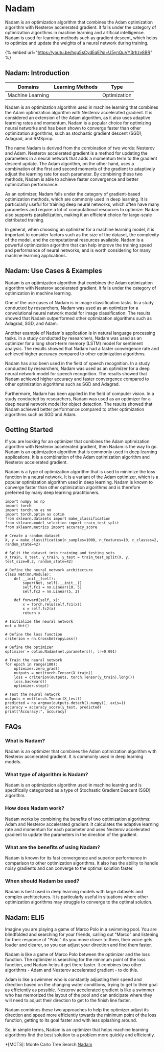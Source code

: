 # Nadam

Nadam is an optimization algorithm that combines the Adam optimization algorithm with Nesterov accelerated gradient. It falls under the category of optimization algorithms in machine learning and artificial intelligence. Nadam is used for learning methods such as gradient descent, which helps to optimize and update the weights of a neural network during training.

{% embed url="https://youtu.be/hgu5sCydEqE?si=U5ynQuVY3rhzv8BR" %}

## Nadam: Introduction

| Domains          | Learning Methods | Type         |
| ---------------- | ---------------- | ------------ |
| Machine Learning |                  | Optimization |

Nadam is an optimization algorithm used in machine learning that combines the Adam optimization algorithm with Nesterov accelerated gradient. It is considered an extension of the Adam algorithm, as it also uses adaptive learning rates and momentum. Nadam is a popular choice for optimizing neural networks and has been shown to converge faster than other optimization algorithms, such as stochastic gradient descent (SGD), Adagrad, and RMSprop.

The name Nadam is derived from the combination of two words: Nesterov and Adam. Nesterov accelerated gradient is a method for updating the parameters in a neural network that adds a momentum term to the gradient descent update. The Adam algorithm, on the other hand, uses a combination of the first and second moments of the gradient to adaptively adjust the learning rate for each parameter. By combining these two methods, Nadam is able to achieve faster convergence and better optimization performance.

As an optimizer, Nadam falls under the category of gradient-based optimization methods, which are commonly used in deep learning. It is particularly useful for training deep neural networks, which often have many parameters and require a lot of computational resources to optimize. Nadam also supports parallelization, making it an efficient choice for large-scale distributed training.

In general, when choosing an optimizer for a machine learning model, it is important to consider factors such as the size of the dataset, the complexity of the model, and the computational resources available. Nadam is a powerful optimization algorithm that can help improve the training speed and performance of neural networks, and is worth considering for many machine learning applications.

## Nadam: Use Cases & Examples

Nadam is an optimization algorithm that combines the Adam optimization algorithm with Nesterov accelerated gradient. It falls under the category of optimization in machine learning.

One of the use cases of Nadam is in image classification tasks. In a study conducted by researchers, Nadam was used as an optimizer for a convolutional neural network model for image classification. The results showed that Nadam outperformed other optimization algorithms such as Adagrad, SGD, and Adam.

Another example of Nadam's application is in natural language processing tasks. In a study conducted by researchers, Nadam was used as an optimizer for a long short-term memory (LSTM) model for sentiment analysis. The results showed that Nadam had a faster convergence rate and achieved higher accuracy compared to other optimization algorithms.

Nadam has also been used in the field of speech recognition. In a study conducted by researchers, Nadam was used as an optimizer for a deep neural network model for speech recognition. The results showed that Nadam achieved higher accuracy and faster convergence compared to other optimization algorithms such as SGD and Adagrad.

Furthermore, Nadam has been applied in the field of computer vision. In a study conducted by researchers, Nadam was used as an optimizer for a deep neural network model for object detection. The results showed that Nadam achieved better performance compared to other optimization algorithms such as SGD and Adam.

## Getting Started

If you are looking for an optimizer that combines the Adam optimization algorithm with Nesterov accelerated gradient, then Nadam is the way to go. Nadam is an optimization algorithm that is commonly used in deep learning applications. It is a combination of the Adam optimization algorithm and Nesterov accelerated gradient.

Nadam is a type of optimization algorithm that is used to minimize the loss function in a neural network. It is a variant of the Adam optimizer, which is a popular optimization algorithm used in deep learning. Nadam is known to converge faster than other optimization algorithms and is therefore preferred by many deep learning practitioners.

```
import numpy as np
import torch
import torch.nn as nn
import torch.optim as optim
from sklearn.datasets import make_classification
from sklearn.model_selection import train_test_split
from sklearn.metrics import accuracy_score

# Create a random dataset
X, y = make_classification(n_samples=1000, n_features=10, n_classes=2, random_state=42)

# Split the dataset into training and testing sets
X_train, X_test, y_train, y_test = train_test_split(X, y, test_size=0.2, random_state=42)

# Define the neural network architecture
class Net(nn.Module):
    def __init__(self):
        super(Net, self).__init__()
        self.fc1 = nn.Linear(10, 5)
        self.fc2 = nn.Linear(5, 2)

    def forward(self, x):
        x = torch.relu(self.fc1(x))
        x = self.fc2(x)
        return x

# Initialize the neural network
net = Net()

# Define the loss function
criterion = nn.CrossEntropyLoss()

# Define the optimizer
optimizer = optim.Nadam(net.parameters(), lr=0.001)

# Train the neural network
for epoch in range(100):
    optimizer.zero_grad()
    outputs = net(torch.Tensor(X_train))
    loss = criterion(outputs, torch.Tensor(y_train).long())
    loss.backward()
    optimizer.step()

# Test the neural network
outputs = net(torch.Tensor(X_test))
predicted = np.argmax(outputs.detach().numpy(), axis=1)
accuracy = accuracy_score(y_test, predicted)
print("Accuracy:", accuracy)

```

## FAQs

### What is Nadam?

Nadam is an optimizer that combines the Adam optimization algorithm with Nesterov accelerated gradient. It is commonly used in deep learning models.

### What type of algorithm is Nadam?

Nadam is an optimization algorithm used in machine learning and is specifically categorized as a type of Stochastic Gradient Descent (SGD) algorithm.

### How does Nadam work?

Nadam works by combining the benefits of two optimization algorithms: Adam and Nesterov accelerated gradient. It calculates the adaptive learning rate and momentum for each parameter and uses Nesterov accelerated gradient to update the parameters in the direction of the gradient.

### What are the benefits of using Nadam?

Nadam is known for its fast convergence and superior performance in comparison to other optimization algorithms. It also has the ability to handle noisy gradients and can converge to the optimal solution faster.

### When should Nadam be used?

Nadam is best used in deep learning models with large datasets and complex architectures. It is particularly useful in situations where other optimization algorithms may struggle to converge to the optimal solution.

## Nadam: ELI5

Imagine you are playing a game of Marco Polo in a swimming pool. You are blindfolded and searching for your friends, calling out "Marco" and listening for their response of "Polo." As you move closer to them, their voice gets louder and clearer, so you can adjust your direction and find them faster.

Nadam is like a game of Marco Polo between the optimizer and the loss function. The optimizer is searching for the minimum point of the loss function, and Nadam helps it get there faster. It combines two other algorithms - Adam and Nesterov accelerated gradient - to do this.

Adam is like a swimmer who is constantly adjusting their speed and direction based on the changing water conditions, trying to get to their goal as efficiently as possible. Nesterov accelerated gradient is like a swimmer who has memorized the layout of the pool and can anticipate where they will need to adjust their direction to get to the finish line faster.

Nadam combines these two approaches to help the optimizer adjust its direction and speed more efficiently towards the minimum point of the loss function, getting to its goal faster and with less splashing around.

So, in simple terms, Nadam is an optimizer that helps machine learning algorithms find the best solution to a problem more quickly and efficiently.

\*\[MCTS]: Monte Carlo Tree Search [Nadam](https://serp.ai/nadam/)

